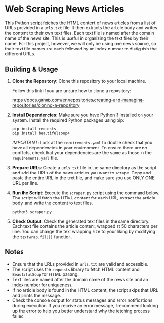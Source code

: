 # Web Scraping News Articles

This Python script fetches the HTML content of news articles from a list of URLs provided in a `urls.txt` file. It then extracts the article body and writes the content to their own text files. Each text file is named after the domain name of the news site. This is useful in organizing the text files by their name. For this project, however, we will only be using one news source, so their text file names are each followed by an index number to distiguish the different URLs.

## Building & Usage

1. **Clone the Repository**: Clone this repository to your local machine.

    Follow this link if you are unsure how to clone a repository:

    https://docs.github.com/en/repositories/creating-and-managing-repositories/cloning-a-repository

2. **Install Dependencies**: Make sure you have Python 3 installed on your system. Install the required Python packages using pip:

    ```
    pip install requests 
    pip install beautifulsoup4
    ```
    *IMPORTANT*: Look at the `requirements.yaml` to double check that you have all dependencies in your environment. To ensure there are no conflicts, check that your dependencies are the same as those in the `requirements.yaml` file.

3. **Prepare URLs**: Create a `urls.txt` file in the same directory as the script and add the URLs of the news articles you want to scrape. Copy and paste the entire URL in the text file, and make sure you use ONLY ONE URL per line.

4. **Run the Script**: Execute the `scraper.py` script using the command below. The script will fetch the HTML content for each URL, extract the article body, and write the content to text files.

    ```
    python3 scraper.py
    ```

5. **Check Output**: Check the generated text files in the same directory. Each text file contains the article content, wrapped at 50 characters per line. You can change the text wrapping size to your liking by modifying the `textwrap.fill()` function.

## Notes

- Ensure that the URLs provided in `urls.txt` are valid and accessible.
- The script uses the `requests` library to fetch HTML content and `BeautifulSoup` for HTML parsing.
- Text files are named after the domain name of the news site and an index number for uniqueness.
- If no article body is found in the HTML content, the script skips that URL and prints the message.
- Check the console output for status messages and error notifications during execution. If you receive an error message, I recommend looking up the error to help you better understand why the fetching process failed.
